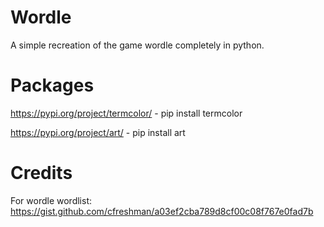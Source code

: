 # Wordle
A simple recreation of the game wordle completely in python.

# Packages
https://pypi.org/project/termcolor/ - pip install termcolor

https://pypi.org/project/art/ - pip install art

# Credits
For wordle wordlist:
https://gist.github.com/cfreshman/a03ef2cba789d8cf00c08f767e0fad7b
